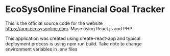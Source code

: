 # EcoSysOnline Financial Goal Tracker

This is the official source code for the website https://app.ecosysonline.com. Mase using React.js and PHP

This application was created using create-react-app and typical deployment process is using npm run build. Take note to change environment variables in .env files